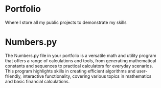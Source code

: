 # Portfolio
Where I store all my public projects to demonstrate my skills

# Numbers.py
The Numbers.py file in your portfolio is a versatile math and utility program that offers a range of calculations and tools, from generating mathematical constants and sequences to practical calculators for everyday scenarios. This program highlights skills in creating efficient algorithms and user-friendly, interactive functionality, covering various topics in mathematics and basic financial calculations.

